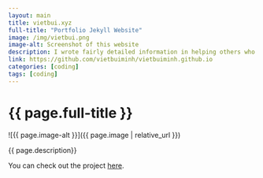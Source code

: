 ```yaml
---
layout: main
title: vietbui.xyz
full-title: "Portfolio Jekyll Website"
image: /img/vietbui.png
image-alt: Screenshot of this website
description: I wrote fairly detailed information in helping others who are interested in improving their website structure and organization on my Github repo
link: https://github.com/vietbuiminh/vietbuiminh.github.io
categories: [coding]
tags: [coding]
---
```


# {{ page.full-title }}

![{{ page.image-alt }}]({{ page.image | relative_url }})

{{ page.description}}

You can check out the project <a class="link hover-underline-animation" href="{{ page.link }}" target="_blank">here</a>.

<script src="https://gist.github.com/vietbuiminh/81416c1cce5930b06bcddbe76d4fa8f3.js"></script>
